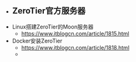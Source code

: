 - ZeroTier官方服务器
	-
- Linux搭建ZeroTier的Moon服务器
	- https://www.itblogcn.com/article/1815.html
- Docker安装ZeroTier
	- https://www.itblogcn.com/article/1818.html
	-